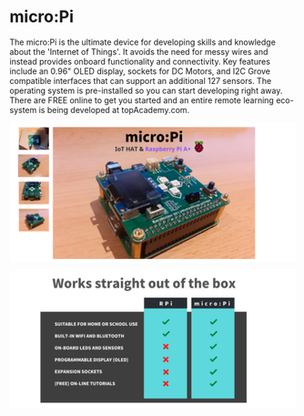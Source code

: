 # micro:Pi

The micro:Pi is the ultimate device for developing skills and knowledge about the 'Internet of Things'. It avoids the need for messy wires and instead provides onboard functionality and connectivity. Key features include an 0.96" OLED display, sockets for DC Motors, and I2C Grove compatible interfaces that can support an additional 127 sensors. The operating system is pre-installed so you can start developing right away. There are FREE online to get you started and an entire remote learning eco-system is being developed at topAcademy.com.

![picture](images/micropi-02.png)

![picture](images/outofbox2.png)
